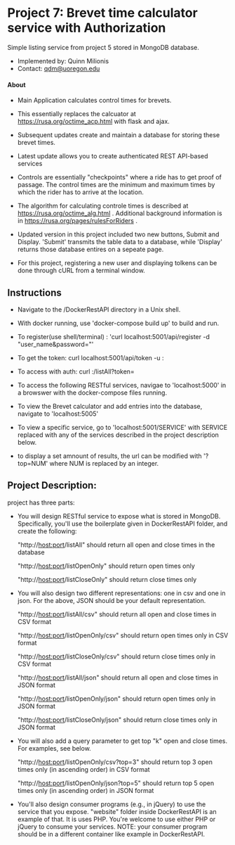 # Project 7: Brevet time calculator service with Authorization

Simple listing service from project 5 stored in MongoDB database. 

- Implemented by: Quinn Milionis
- Contact: qdm@uoregon.edu


#### About
- Main Application calculates control times for brevets. 
- This essentially replaces the calcuator at https://rusa.org/octime_acp.html with flask and ajax. 
- Subsequent updates create and maintain a database for storing these brevet times.
- Latest update allows you to create authenticated REST API-based services


- Controls are essentially "checkpoints" where a ride has to get proof of passage. The control times are the minimum and maximum times by which the rider has to arrive at the location. 
- The algorithm for calculating controle times is described at
https://rusa.org/octime_alg.html .  Additional background information
is in https://rusa.org/pages/rulesForRiders .
- Updated version in this project included two new buttons, Submit and Display. 'Submit' transmits the table data to a database, while 'Display' returns those database entires on a sepeate page.
- For this project, registering a new user and displaying tolkens can be done through cURL from a terminal window. 

## Instructions

- Navigate to the /DockerRestAPI directory in a Unix shell. 

- With docker running, use 'docker-compose build up' to build and run.

- To register(use shell/terminal) :  'curl localhost:5001/api/register -d "user_name<USERNAME>&password=<PASSWORD>"'

- To get the token: curl localhost:5001/api/token -u <PASSWORD>:<USERNAME>	

- To access with auth: curl <host>:<port>/listAll?token=<token>

- To access the following RESTful services, navigae to 'localhost:5000' in a browswer with the docker-compose files running. 

- To view the Brevet calculator and add entries into the database, navigate to 'localhost:5005'

- To view a specific service, go to 'localhost:5001/SERVICE' with SERVICE replaced with any of the services described in the project description below.

- to display a set amnount of results, the url can be modified with '?top=NUM' where NUM is replaced by an integer. 

## Project Description:

 project has three parts: 

* You will design RESTful service to expose what is stored in MongoDB.
Specifically, you'll use the boilerplate given in DockerRestAPI folder, and
create the following:

   "http://<host:port>/listAll" should return all open and close times in the database
   
   "http://<host:port>/listOpenOnly" should return open times only
   
   "http://<host:port>/listCloseOnly" should return close times only

* You will also design two different representations: one in csv and one 
 in json. For the above, JSON should be your default representation. 

   "http://<host:port>/listAll/csv" should return all open and close times in CSV format
   
   "http://<host:port>/listOpenOnly/csv" should return open times only in CSV format
   
   "http://<host:port>/listCloseOnly/csv" should return close times only in CSV format

   "http://<host:port>/listAll/json" should return all open and close times in JSON format
   
   "http://<host:port>/listOpenOnly/json" should return open times only in JSON format
   
   "http://<host:port>/listCloseOnly/json" should return close times only in JSON format

* You will also add a query parameter to get top "k" open and close
times. For examples, see below.

   "http://<host:port>/listOpenOnly/csv?top=3" should return top 3 open times only (in ascending order) in CSV format 
   
   "http://<host:port>/listOpenOnly/json?top=5" should return top 5 open times only (in ascending order) in JSON format

* You'll also design consumer programs (e.g., in jQuery) to use the service
  that you expose. "website" folder inside DockerRestAPI is an example of that. It is
  uses PHP. You're welcome to use either PHP or jQuery to consume your
  services. NOTE: your consumer program should be in a different container like
  example in DockerRestAPI.

